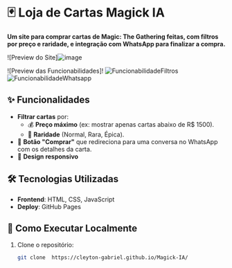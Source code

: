 # 🃏 Loja de Cartas Magick IA

**Um site para comprar cartas de Magic: The Gathering feitas, com filtros por preço e raridade, e integração com WhatsApp para finalizar a compra.**  

![Preview do Site]![image](https://github.com/user-attachments/assets/54ed9d61-d0a7-4ae9-ab56-788b5168dbfa)

![Preview das Funcionabilidades]! 
![FuncionabilidadeFiltros](https://github.com/user-attachments/assets/034534ca-af57-4bef-b8c1-626790313170)
![FuncionabilidadeWhatsapp](https://github.com/user-attachments/assets/d83db3b7-35c9-46ef-a8e7-2bacdc8d493a)

## ✨ Funcionalidades  
- **Filtrar cartas** por:  
  - 💰 **Preço máximo** (ex: mostrar apenas cartas abaixo de R$ 1500).  
  - 🎨 **Raridade** (Normal, Rara, Épica).  
- 🛒 **Botão "Comprar"** que redireciona para uma conversa no WhatsApp com os detalhes da carta.  
- 📱 **Design responsivo** 

## 🛠️ Tecnologias Utilizadas  
- **Frontend**: HTML, CSS, JavaScript    
- **Deploy**: GitHub Pages

## 🚀 Como Executar Localmente  
1. Clone o repositório:  
   ```bash  
   git clone  https://cleyton-gabriel.github.io/Magick-IA/
